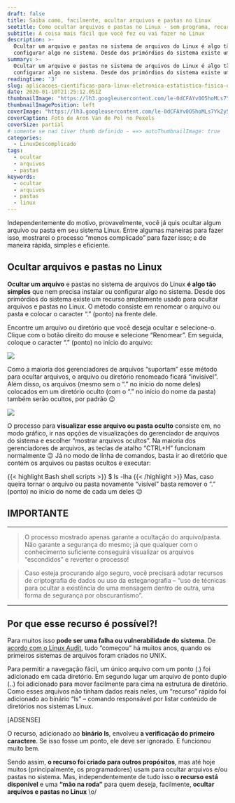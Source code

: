 ```yaml
---
draft: false
title: Saiba como, facilmente, ocultar arquivos e pastas no Linux
seotitle: Como ocultar arquivos e pastas no Linux - sem programa, recurso extra ou dificuldade
subtitle: A coisa mais fácil que você fez ou vai fazer no Linux
description: >-
  Ocultar um arquivo e pastas no sistema de arquivos do Linux é algo tão simples que nem precisa instalar ou 
  configurar algo no sistema. Desde dos primórdios do sistema existe um recurso amplamente usado para ocultar arquivos e pastas no Linux. 
summary: >-
  Ocultar um arquivo e pastas no sistema de arquivos do Linux é algo tão simples que nem precisa instalar ou 
  configurar algo no sistema. Desde dos primórdios do sistema existe um recurso amplamente usado para ocultar arquivos e pastas no Linux. 
readingtime: '3'
slug: aplicacoes-cientificas-para-linux-eletronica-estatistica-fisica-e-mais
date: 2020-01-10T21:25:12.051Z
thumbnailImage: "https://lh3.googleusercontent.com/le-0dCFAYv0O5hoMLs7YkZy5YnzrLpcqM5exTxv-Ey9Hm3gj7V5iHsjupREv-NqHFn-lWTKIkHld_yWB4A=w1000-no-tmp.jpg"
thumbnailImagePosition: left
coverImage: "https://lh3.googleusercontent.com/le-0dCFAYv0O5hoMLs7YkZy5YnzrLpcqM5exTxv-Ey9Hm3gj7V5iHsjupREv-NqHFn-lWTKIkHld_yWB4A=w1000-no-tmp.jpg"
coverCaption: Foto de Aron Van de Pol no Pexels
coverSize: partial
# somente se nao tiver thumb definido - ==> autoThumbnailImage: true
categories:
  - LinuxDescomplicado
tags:
  - ocultar
  - arquivos
  - pastas
keywords:
  - ocultar
  - arquivos
  - pastas
  - linux
---
```


Independentemente do motivo, provavelmente, você já quis ocultar algum arquivo ou pasta em seu sistema Linux. Entre algumas maneiras para fazer isso, mostrarei o processo “menos complicado” para fazer isso; e de maneira rápida, simples e eficiente.

## Ocultar arquivos e pastas no Linux

**Ocultar um arquivo** e pastas no sistema de arquivos do Linux **é algo tão simples** que nem precisa instalar ou configurar algo no sistema. Desde dos primórdios do sistema existe um recurso amplamente usado para ocultar arquivos e pastas no Linux. O método consiste em renomear o arquivo ou pasta e colocar o caracter &#8220;.&#8221; (ponto) na frente dele.

Encontre um arquivo ou diretório que você deseja ocultar e selecione-o. Clique com o botão direito do mouse e selecione &#8220;Renomear&#8221;. Em seguida, coloque o caracter &#8220;.&#8221; (ponto) no início do arquivo:

![](https://lh3.googleusercontent.com/ZSoRS85pwabvFOpLqQVgvVMFBBqSI5Brzgo_qR5-Q1uU6iUEzv0TDEYgf9cKbNGbWrEM_lbVGTNgjexPSA=w1000-no-tmp.jpg)

Como a maioria dos gerenciadores de arquivos &#8220;suportam&#8221; esse método para ocultar arquivos, o arquivo ou diretório renomeado ficará &#8220;invisível&#8221;. Além disso, os arquivos (mesmo sem o &#8220;.&#8221; no início do nome deles) colocados em um diretório oculto (com o &#8220;.&#8221; no início do nome da pasta) também serão ocultos, por padrão 😉

![](https://lh3.googleusercontent.com/7KkS_URSjcBda522IHDzZv7HRxSCbBaUUBRaBsx-nOZsJerER9L-Lr2gSqWvPt6Kf7WWtuuyW-od0HU54w=w1000-no-tmp.jpg)

O processo para **visualizar** **esse arquivo ou pasta oculto** consiste em, no modo gráfico, ir nas opções de visualizações do gerenciador de arquivos do sistema e escolher &#8220;mostrar arquivos ocultos&#8221;. Na maioria dos gerenciadores de arquivos, as teclas de atalho &#8220;CTRL+H&#8221; funcionam normalmente 😉 Já no modo de linha de comandos, basta ir ao diretório que contém os arquivos ou pastas ocultos e executar:

{{< highlight Bash shell scripts >}}
$ ls -lha
{{< /highlight >}}
Mas, caso queira tornar o arquivo ou pasta novamente “visível” basta remover o “.” (ponto) no início do nome de cada um deles 😉

## IMPORTANTE

--- 
> O processo mostrado apenas garante a ocultação do arquivo/pasta. Não garante a segurança do mesmo; já que qualquer com o conhecimento suficiente conseguirá visualizar os arquivos “escondidos” e reverter o processo!

> Caso esteja procurando algo seguro, você precisará adotar recursos de criptografia de dados ou uso da esteganografia – “uso de técnicas para ocultar a existência de uma mensagem dentro de outra, uma forma de segurança por obscurantismo”.

---

## Por que esse recurso é possível?!

Para muitos isso **pode ser uma falha ou vulnerabilidade do sistema**. De [acordo com o Linux Audit](https://linux-audit.com/linux-history-how-dot-files-became-hidden-files/), tudo “começou” há muitos anos, quando os primeiros sistemas de arquivos foram criados no UNIX.

Para permitir a navegação fácil, um único arquivo com um ponto (.) foi adicionado em cada diretório. Em segundo lugar um arquivo de ponto duplo (..) foi adicionado para mover facilmente para cima na estrutura de diretório. Como esses arquivos não tinham dados reais neles, um “recurso” rápido foi adicionado ao binário “ls” – comando responsável por listar conteúdo de diretórios nos sistemas Linux.

[ADSENSE]

O recurso, adicionado ao **binário ls**, envolveu **a verificação do primeiro caractere**. Se isso fosse um ponto, ele deve ser ignorado. E funcionou muito bem.

Sendo assim, **o recurso foi criado para outros propósitos**, mas até hoje muitos (principalmente, os programadores) usam para ocultar arquivos e/ou pastas no sistema. Mas, independentemente de tudo isso **o recurso está disponível** e uma **“mão na roda”** para quem deseja, facilmente, **ocultar arquivos e pastas no Linux** \o/
